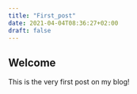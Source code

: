 ```yaml
---
title: "First_post"
date: 2021-04-04T08:36:27+02:00
draft: false
---
```


## Welcome

This is the very first post on my blog!
